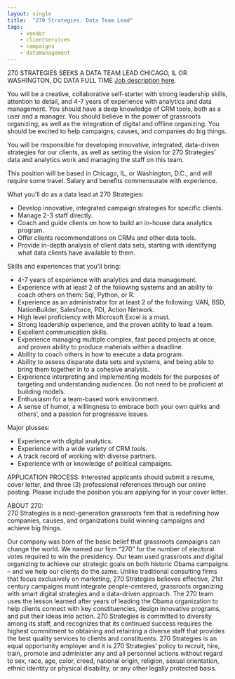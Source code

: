 ```yaml
---
layout: single
title:  "270 Strategies: Data Team Lead"
tags: 
    - vendor
    - clientservices
    - campaigns
    - datamanagement
---
```


270 STRATEGIES SEEKS A DATA TEAM LEAD
CHICAGO, IL OR WASHINGTON, DC DATA FULL TIME
[Job description here](https://jobs.lever.co/270strategies/76b3af61-43aa-498e-a672-3e2276e25b65).

You will be a creative, collaborative self-starter with strong leadership skills, attention to detail, and 4-7 years of experience with analytics and data management. You should have a deep knowledge of CRM tools, both as a user and a manager.  You should believe in the power of grassroots organizing, as well as the integration of digital and offline organizing. You should be excited to help campaigns, causes, and companies do big things. 
 
You will be responsible for developing innovative, integrated, data-driven strategies for our clients, as well as setting the vision for 270 Strategies’ data and analytics work and managing the staff on this team.
 
This position will be based in Chicago, IL, or Washington, D.C., and will require some travel. Salary and benefits commensurate with experience. 

What you'll do as a data lead at 270 Strategies:
* Develop innovative, integrated campaign strategies for specific clients.
* Manage 2-3 staff directly.
* Coach and guide clients on how to build an in-house data analytics program.
* Offer clients recommendations on CRMs and other data tools.
* Provide in-depth analysis of client data sets, starting with identifying what data clients have available to them.
  
Skills and experiences that you'll bring:
* 4-7 years of experience with analytics and data management.
* Experience with at least 2 of the following systems and an ability to coach others on them:  Sql, Python, or R.
* Experience as an administrator for at least 2 of the following: VAN, BSD, NationBuilder, Salesforce, PDI, Action Network.
* High level proficiency with Microsoft Excel is a must. 
* Strong leadership experience, and the proven ability to lead a team.
* Excellent communication skills.
* Experience managing multiple complex, fast paced projects at once, and proven ability to produce materials within a deadline.
* Ability to coach others in how to execute a data program.
* Ability to assess disparate data sets and systems, and being able to bring them together in to a cohesive analysis.
* Experience interpreting and implementing models for the purposes of targeting and understanding audiences.  Do not need to be proficient at building models.
* Enthusiasm for a team-based work environment.
* A sense of humor, a willingness to embrace both your own quirks and others’, and a passion for progressive issues.

Major plusses:
* Experience with digital analytics.
* Experience with a wide variety of CRM tools.
* A track record of working with diverse partners.
* Experience with or knowledge of political campaigns. 

APPLICATION PROCESS:
Interested applicants should submit a resume, cover letter, and three (3) professional references through our online posting. Please include the position you are applying for in your cover letter. 

ABOUT 270:  
270 Strategies is a next-generation grassroots firm that is redefining how companies, causes, and organizations build winning campaigns and achieve big things.
 
Our company was born of the basic belief that grassroots campaigns can change the world. We named our firm “270” for the number of electoral votes required to win the presidency.  Our team used grassroots and digital organizing to achieve our strategic goals on both historic Obama campaigns – and we help our clients do the same.
Unlike traditional consulting firms that focus exclusively on marketing, 270 Strategies believes effective, 21st century campaigns must integrate people-centered, grassroots organizing with smart digital strategies and a data-driven approach. The 270 team uses the lesson learned after years of leading the Obama organization to help clients connect with key constituencies, design innovative programs, and put their ideas into action. 
270 Strategies is committed to diversity among its staff, and recognizes that its continued success requires the highest commitment to obtaining and retaining a diverse staff that provides the best quality services to clients and constituents. 
270 Strategies is an equal opportunity employer and it is 270 Strategies’ policy to recruit, hire, train, promote and administer any and all personnel actions without regard to sex, race, age, color, creed, national origin, religion, sexual orientation, ethnic identity or physical disability, or any other legally protected basis.
